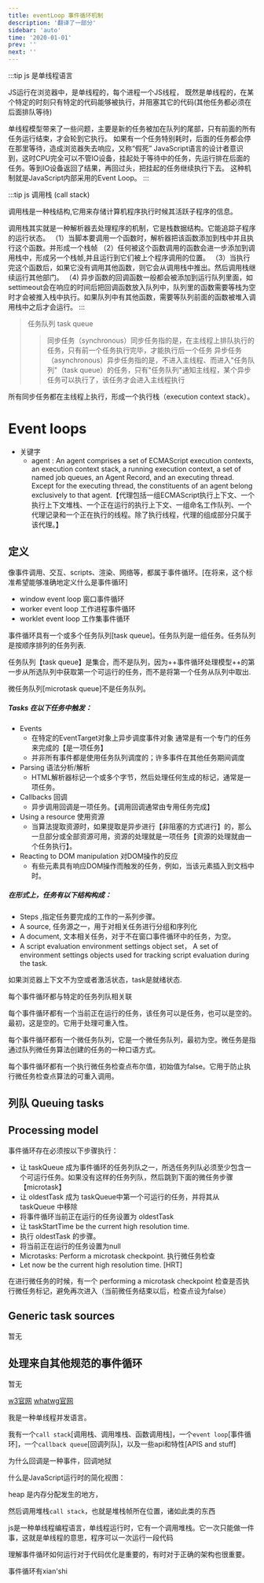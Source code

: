```yaml
---
title: eventLoop 事件循环机制
description: '翻译了一部分'
sidebar: 'auto'
time: '2020-01-01'
prev: ''
next: ''
---
```



:::tip js 是单线程语言

JS运行在浏览器中，是单线程的，每个进程一个JS线程，
既然是单线程的，在某个特定的时刻只有特定的代码能够被执行，并阻塞其它的代码(其他任务都必须在后面排队等待)

单线程模型带来了一些问题，主要是新的任务被加在队列的尾部，只有前面的所有任务运行结束，才会轮到它执行。
如果有一个任务特别耗时，后面的任务都会停在那里等待，造成浏览器失去响应，又称“假死”
JavaScript语言的设计者意识到，这时CPU完全可以不管IO设备，挂起处于等待中的任务，先运行排在后面的任务。等到IO设备返回了结果，再回过头，把挂起的任务继续执行下去。
这种机制就是JavaScript内部采用的Event Loop。
:::

:::tip js 调用栈 (call stack)

调用栈是一种栈结构,它用来存储计算机程序执行时候其活跃子程序的信息。

调用栈其实就是一种解析器去处理程序的机制，它是栈数据结构。它能追踪子程序的运行状态。
（1）当脚本要调用一个函数时，解析器把该函数添加到栈中并且执行这个函数。并形成一个栈帧
（2）任何被这个函数调用的函数会进一步添加到调用栈中，形成另一个栈帧,并且运行到它们被上个程序调用的位置。
（3）当执行完这个函数后，如果它没有调用其他函数，则它会从调用栈中推出。然后调用栈继续运行其他部门。
（4) 异步函数的回调函数一般都会被添加到运行队列里面，如settimeout会在响应的时间后把回调函数放入队列中，队列里的函数需要等栈为空时才会被推入栈中执行。如果队列中有其他函数，需要等队列前面的函数被堆入调用栈中之后才会运行。
:::

> 任务队列 task queue
>>同步任务（synchronous）同步任务指的是，在主线程上排队执行的任务，只有前一个任务执行完毕，才能执行后一个任务
>>异步任务（asynchronous）异步任务指的是，不进入主线程、而进入"任务队列"（task queue）的任务，只有"任务队列"通知主线程，某个异步任务可以执行了，该任务才会进入主线程执行

所有同步任务都在主线程上执行，形成一个执行栈（execution context stack）。

# Event loops

+ 关键字
    - agent : An agent comprises a set of ECMAScript execution contexts, an execution context stack, a running execution context, a set of named job queues, an Agent Record, and an executing thread. Except for the executing thread, the constituents of an agent belong exclusively to that agent.【代理包括一组ECMAScript执行上下文、一个执行上下文堆栈、一个正在运行的执行上下文、一组命名工作队列、一个代理记录和一个正在执行的线程。除了执行线程，代理的组成部分只属于该代理。】


## 定义

像事件调用、交互、scripts、渲染、网络等，都属于事件循环。[在将来，这个标准希望能够准确地定义什么是事件循环]

+ window event loop 窗口事件循环
+ worker event loop 工作进程事件循环
+ worklet event loop 工作集事件循环

事件循环具有一个或多个任务队列[task queue]。任务队列是一组任务。任务队列是按顺序排列的任务列表.

任务队列【task queue】是集合，而不是队列，因为++事件循环处理模型++的第一步从所选队列中获取第一个可运行的任务，而不是将第一个任务从队列中取出.

微任务队列[microtask queue]不是任务队列。

##### Tasks 在以下任务中触发：

+ Events
    - 在特定的EventTarget对象上异步调度事件对象 通常是有一个专门的任务来完成的【是一项任务】
    - 并非所有事件都是使用任务队列调度的；许多事件在其他任务期间调度
+ Parsing 语法分析/解析
    - HTML解析器标记一个或多个字节，然后处理任何生成的标记，通常是一项任务。
+ Callbacks 回调
    - 异步调用回调是一项任务。【调用回调通常由专用任务完成】
+ Using a resource 使用资源
    - 当算法提取资源时，如果提取是异步进行【非阻塞的方式进行】的，那么一旦部分或全部资源可用，资源的处理就是一项任务【资源的处理就由一个任务执行】。
+ Reacting to DOM manipulation 对DOM操作的反应
    - 有些元素具有响应DOM操作而触发的任务，例如，当该元素插入到文档中时。

##### 在形式上，任务有以下结构构成：

+ Steps ,指定任务要完成的工作的一系列步骤。
+ A source, 任务源之一，用于对相关任务进行分组和序列化
+ A document, 文本相关任务，对于不在窗口事件循环中的任务，为空。
+ A script evaluation environment settings object set， A set of environment settings objects used for tracking script evaluation during the task.

如果浏览器上下文不为空或者激活状态，task是就绪状态.

每个事件循环都与特定的任务列队相关联

每个事件循环都有一个当前正在运行的任务，该任务可以是任务，也可以是空的。最初，这是空的。它用于处理可重入性。

每个事件循环都有一个微任务队列，它是一个微任务队列，最初为空。微任务是指通过队列微任务算法创建的任务的一种口语方式。

每个事件循环都有一个执行微任务检查点布尔值，初始值为false。它用于防止执行微任务检查点算法的可重入调用。

## 列队 Queuing tasks



## Processing model

事件循环存在必须按以下步骤执行：

+ 让 taskQueue 成为事件循环的任务列队之一，所选任务列队必须至少包含一个可运行任务。如果没有这样的任务列队，然后跳到下面的微任务步骤【microtask】
+ 让 oldestTask 成为 taskQueue中第一个可运行的任务，并将其从 taskQueue 中移除
+ 将事件循环当前正在运行的任务设置为 oldestTask
+ 让 taskStartTime be the current high resolution time.
+ 执行 oldestTask 的步骤。
+ 将当前正在运行的任务设置为null
+ Microtasks: Perform a microtask checkpoint. 执行微任务检查
+ Let now be the current high resolution time. [HRT]

在进行微任务的时候，有一个 performing a microtask checkpoint 检查是否执行微任务标记，避免再次进入（当前微任务结束以后，检查点设为false）

## Generic task sources

暂无

## 处理来自其他规范的事件循环

暂无


[w3官网](//www.w3.org/TR/2011/WD-html5-20110525/webappapis.html#event-loop)
[whatwg官网](//html.spec.whatwg.org/multipage/webappapis.html#event-loops)




我是一种单线程并发语言。

我有一个`call stack`[调用栈、调用堆栈、函数调用栈]，一个`event loop`[事件循环]，一个`callback queue`[回调列队]，以及一些api和特性[APIS and stuff]

为什么回调是一种事件，回调地狱

什么是JavaScript运行时的简化视图：

heap 是内存分配发生的地方，

然后调用堆栈`call stack`，也就是堆栈帧所在位置，诸如此类的东西

js是一种单线程编程语言，单线程运行时，它有一个调用堆栈。它一次只能做一件事，这就是单线程的意思，程序可以一次运行一段代码





理解事件循环如何运行对于代码优化是重要的，有时对于正确的架构也很重要。

事件循环有xian'shi